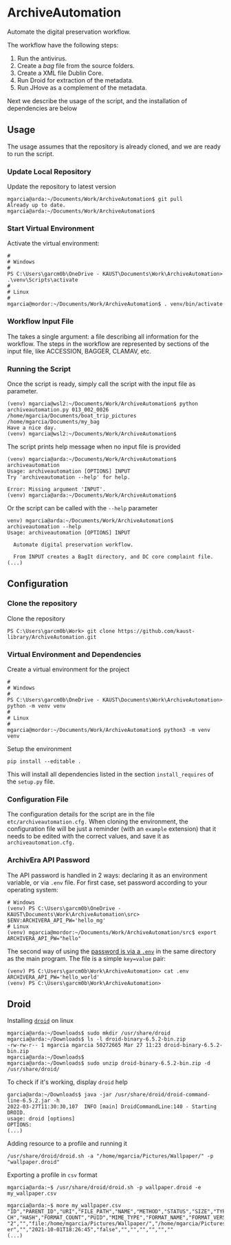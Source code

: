 # ArchiveAutomation

Automate the digital preservation workflow. 

The workflow have the following steps:

1. Run the antivirus.
1. Create a _bag_ file from the source folders.
1. Create a XML file Dublin Core.
1. Run Droid for extraction of the metadata.
1. Run JHove as a complement of the metadata.

Next we describe the usage of the script, and the installation of dependencies are below

## Usage

The usage assumes that the repository is already cloned, and we are ready to run the script.

### Update Local Repository

Update the repository to latest version

```
mgarcia@arda:~/Documents/Work/ArchiveAutomation$ git pull
Already up to date.
mgarcia@arda:~/Documents/Work/ArchiveAutomation$ 
```

### Start Virtual Environment

Activate the virtual environment:

```
#
# Windows
#
PS C:\Users\garcm0b\OneDrive - KAUST\Documents\Work\ArchiveAutomation> .\venv\Scripts\activate
#
# Linux
#
mgarcia@mordor:~/Documents/Work/ArchiveAutomation$ . venv/bin/activate
```

### Workflow Input File

The takes a single argument: a file describing all information for the workflow. The steps in the workflow are represented by sections of the input file, like ACCESSION, BAGGER, CLAMAV, etc.

### Running the Script

Once the script is ready, simply call the script with the input file as parameter.

```
(venv) mgarcia@wsl2:~/Documents/Work/ArchiveAutomation$ python archiveautomation.py 013_002_0026 /home/mgarcia/Documents/boat_trip_pictures /home/mgarcia/Documents/my_bag
Have a nice day.
(venv) mgarcia@wsl2:~/Documents/Work/ArchiveAutomation$
```

The script prints help message when no input file is provided

```
(venv) mgarcia@arda:~/Documents/Work/ArchiveAutomation$ archiveautomation 
Usage: archiveautomation [OPTIONS] INPUT
Try 'archiveautomation --help' for help.

Error: Missing argument 'INPUT'.
(venv) mgarcia@arda:~/Documents/Work/ArchiveAutomation$ 
```

Or the script can be called with the `--help` parameter

```
venv) mgarcia@arda:~/Documents/Work/ArchiveAutomation$ archiveautomation --help
Usage: archiveautomation [OPTIONS] INPUT

  Automate digital preservation workflow.

  From INPUT creates a BagIt directory, and DC core complaint file.
(...)
```

## Configuration

### Clone the repository

Clone the repository

```
PS C:\Users\garcm0b\Work> git clone https://github.com/kaust-library/ArchiveAutomation.git
```

### Virtual Environment and Dependencies

Create a virtual environment for the project

```
#
# Windows
#
PS C:\Users\garcm0b\OneDrive - KAUST\Documents\Work\ArchiveAutomation> python -m venv venv
#
# Linux
#
mgarcia@mordor:~/Documents/Work/ArchiveAutomation$ python3 -m venv venv
```

Setup the environment

```
pip install --editable .
```

This will install all dependencies listed in the section `install_requires` of the `setup.py` file.

### Configuration File

The configuration details for the script are in the file `etc/archiveautomation.cfg.` When cloning the environment, the configuration file will be just a reminder (with an `example` extension) that it needs to be edited with the correct values, and save it as `archiveautomation.cfg.`

### ArchivEra API Password

The API password is handled in 2 ways: declaring it as an environment variable, or via `.env` file. For first case, set password according to your operating system:

```
# Windows
(venv) PS C:\Users\garcm0b\OneDrive - KAUST\Documents\Work\ArchiveAutomation\src> $ENV:ARCHIVERA_API_PW='hello_mg'
# Linux
(venv) mgarcia@mordor:~/Documents/Work/ArchiveAutomation/src$ export ARCHIVERA_API_PW="hello"
```

The second way of using the [password is via a `.env`](https://yuthakarn.medium.com/how-to-not-show-credential-in-jupyter-notebook-c349f9278466) in the same directory as the main program. The file is a simple `key=value` pair:

```
(venv) PS C:\Users\garcm0b\Work\ArchiveAutomation> cat .env
ARCHIVERA_API_PW='hello_world'
(venv) PS C:\Users\garcm0b\Work\ArchiveAutomation>
```

## Droid

Installing [`droid`](https://www.nationalarchives.gov.uk/information-management/manage-information/preserving-digital-records/droid/) on linux

```
mgarcia@arda:~/Downloads$ sudo mkdir /usr/share/droid
mgarcia@arda:~/Downloads$ ls -l droid-binary-6.5.2-bin.zip 
-rw-rw-r-- 1 mgarcia mgarcia 50272665 Mar 27 11:23 droid-binary-6.5.2-bin.zip
mgarcia@arda:~/Downloads$ 
mgarcia@arda:~/Downloads$ sudo unzip droid-binary-6.5.2-bin.zip -d /usr/share/droid/
```

To check if it's working, display `droid` help

```
garcia@arda:~/Downloads$ java -jar /usr/share/droid/droid-command-line-6.5.2.jar -h                    
2022-03-27T11:30:30,107  INFO [main] DroidCommandLine:140 - Starting DROID.    
usage: droid [options]                                                                                  
OPTIONS:
(...)
```

Adding resource to a profile and running it

```
/usr/share/droid/droid.sh -a "/home/mgarcia/Pictures/Wallpaper/" -p "wallpaper.droid" 
```

Exporting a profile in `csv` format

```
mgarcia@arda:~$ /usr/share/droid/droid.sh -p wallpaper.droid -e my_wallpaper.csv

mgarcia@arda:~$ more my_wallpaper.csv                                                                            
"ID","PARENT_ID","URI","FILE_PATH","NAME","METHOD","STATUS","SIZE","TYPE","EXT","LAST_MODIFIED","EXTENSION_MISMAT
CH","HASH","FORMAT_COUNT","PUID","MIME_TYPE","FORMAT_NAME","FORMAT_VERSION"                                      
"2","","file:/home/mgarcia/Pictures/Wallpaper/","/home/mgarcia/Pictures/Wallpaper","Wallpaper","","Done","","Fold
er","","2021-10-01T18:26:45","false","","","","","",""    
(...)
```
